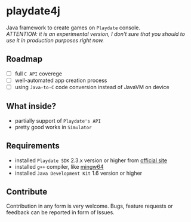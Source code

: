 # playdate4j
Java framework to create games on `Playdate` console. \
*ATTENTION: it is an experimental version, I don't sure that you should to use it in production purposes right now.*

## Roadmap
- [ ] full `C API` coverege
- [ ] well-automated app creation process
- [ ] using `Java-to-C` code conversion instead of JavaVM on device

## What inside?
- partially support of `Playdate's API`
- pretty good works in `Simulator`

## Requirements
- installed `Playdate SDK` 2.3.x version or higher from [official site](https://play.date/dev/)
- installed `g++` compiler, like [mingw64](https://github.com/niXman/mingw-builds-binaries/releases)
- installed `Java Development Kit` 1.6 version or higher

## Contribute
Contribution in any form is very welcome. Bugs, feature requests or feedback can be reported in form of Issues.
